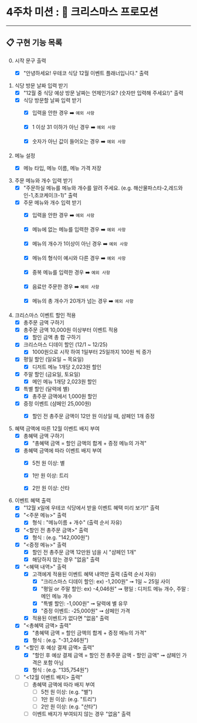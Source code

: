 # 4주차 미션 : 🎄 크리스마스 프로모션
<hr>

## 📋 구현 기능 목록

0. 시작 문구 출력
    - [X] "안녕하세요! 우테코 식당 12월 이벤트 플래너입니다." 출력


1. 식당 방문 날짜 입력 받기
    - [X] "12월 중 식당 예상 방문 날짜는 언제인가요? (숫자만 입력해 주세요!)" 출력
    - [X] 식당 방문할 날짜 입력 받기
        - [X] 입력을 안한 경우 ➡️︎ `예외 사항`
        - [X] 1 이상 31 이하가 아닌 경우 ➡️︎ `예외 사항`
        - [X] 숫자가 아닌 값이 들어오는 경우 ➡️︎ `예외 사항`


2. 메뉴 설정
   - [X] 메뉴 타입, 메뉴 이름, 메뉴 가격 저장


3. 주문 메뉴와 개수 입력 받기
    - [X] "주문하실 메뉴를 메뉴와 개수를 알려 주세요. (e.g. 해산물파스타-2,레드와인-1,초코케이크-1)" 출력
    - [X] 주문 메뉴와 개수 입력 받기
        - [X] 입력을 안한 경우 ➡️︎ `예외 사항`
        - [X] 메뉴에 없는 메뉴를 입력한 경우 ➡️︎ `예외 사항`
        - [X] 메뉴의 개수가 1이상이 아닌 경우 ➡️︎ `예외 사항`
        - [X] 메뉴의 형식이 예시와 다른 경우 ➡️︎ `예외 사항`
        - [X] 중복 메뉴를 입력한 경우 ➡️︎ `예외 사항`
        - [X] 음료만 주문한 경우 ➡️︎ `예외 사항`
        - [X] 메뉴의 총 개수가 20개가 넘는 경우 ➡️︎ `예외 사항`

   
4. 크리스마스 이벤트 할인 적용
    - [X] 총주문 금액 구하기
    - [X] 총주문 금액 10,000원 이상부터 이벤트 적용
        - [X] 할인 금액 총 합 구하기 
    - [X] 크리스마스 디데이 할인 (12/1 ~ 12/25)
        - [X] 1000원으로 시작 하여 1일부터 25일까지 100원 씩 증가
    - [X] 평일 할인 (일요일 ~ 목요일)
        - [X] 디저트 메뉴 1개당 2,023원 할인
    - [X] 주말 할인 (금요일, 토요일)
        - [X] 메인 메뉴 1개당 2,023원 할인
    - [X] 특별 할인 (달력에 별)
        - [X] 총주문 금액에서 1,000원 할인
    - [X] 증정 이벤트 (샴페인 25,000원)
        - [X] 할인 전 총주문 금액이 12만 원 이상일 때, 샴페인 1개 증정


5. 혜택 금액에 따른 12월 이벤트 배지 부여
    - [X] 총혜택 금액 구하기
        - [X] "총혜택 금액 = 할인 금액의 합계 + 증정 메뉴의 가격"
    - [X] 총혜택 금액에 따라 이벤트 배지 부여
        - [X] 5천 원 이상: 별
        - [X] 1만 원 이상: 트리
        - [X] 2만 원 이상: 산타


6. 이벤트 혜택 출력
    - [X] "12월 x일에 우테코 식당에서 받을 이벤트 혜택 미리 보기!" 출력
    - [X] "<주문 메뉴>" 출력
        - [X] 형식 : "메뉴이름 + 개수" (출력 순서 자유)
    - [X] "<할인 전 총주문 금액>" 출력
        - [X] 형식 : (e.g. "142,000원")
    - [X] "<증정 메뉴>" 출력
        - [X] 할인 전 총주문 금액 12만원 넘을 시 "샴페인 1개"
        - [X] 해당하지 않는 경우 "없음" 출력
    - [X] "<혜택 내역>" 출력
        - [X] 고객에게 적용된 이벤트 혜택 내역만 출력 (출력 순서 자유)
            - [X] "크리스마스 디데이 할인: ex) -1,200원" ➞ 1일 ~ 25일 사이
            - [X] "평일 or 주말 할인: ex) -4,046원" ➞ 평일 : 디저트 메뉴 개수, 주말 : 메인 메뉴 개수
            - [X] "특별 할인: -1,000원" ➞ 달력에 별 유무
            - [X] "증정 이벤트: -25,000원" ➞ 샴페인 가격
        - [X] 적용된 이벤트가 없다면 "없음" 출력
    - [X] "<총혜택 금액> 출력"
        - [X] "총혜택 금액 = 할인 금액의 합계 + 증정 메뉴의 가격"
        - [X] 형식 : (e.g. "-31,246원")
    - [X] "<할인 후 예상 결제 금액> 출력"
        - [X] "할인 후 예상 결제 금액 = 할인 전 총주문 금액 - 할인 금액" ➞ 샴페인 가격은 포함 아님
        - [X] 형식 : (e.g. "135,754원")
    - [ ] "<12월 이벤트 배지> 출력"
        - [ ] 총혜택 금액에 따라 배지 부여 
            - [ ] 5천 원 이상: (e.g. "별")
            - [ ] 1만 원 이상: (e.g. "트리")
            - [ ] 2만 원 이상: (e.g. "산타")
        - [ ] 이벤트 배지가 부여되지 않는 경우 "없음" 출력